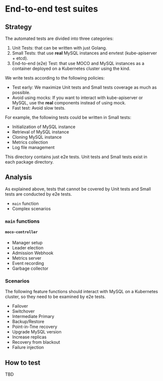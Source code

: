 # End-to-end test suites

## Strategy

The automated tests are divided into three categories:

1. Unit Tests: that can be written with just Golang.
1. Small Tests: that use **real** MySQL instances and envtest (kube-apiserver + etcd).
1. End-to-end (e2e) Test: that use MOCO and MySQL instances as a container deployed on a Kubernetes cluster using the kind.

We write tests according to the following policies:

- Test early: We maximize Unit tests and Small tests coverage as much as possible.
- Avoid using mocks: If you want to interact with kube-apiserver or MySQL, use the **real** components instead of using mock.
- Fast test: Avoid slow tests.

For example, the following tests could be written in Small tests:

- Initialization of MySQL instance
- Retrieval of MySQL instance
- Cloning MySQL instance
- Metrics collection
- Log file management

This directory contains just e2e tests.
Unit tests and Small tests exist in each package directory.

## Analysis

As explained above, tests that cannot be covered by Unit tests and Small tests are conducted by e2e tests.

- `main` function
- Complex scenarios

### `main` functions

#### `moco-controller`

- Manager setup
- Leader election
- Admission Webhook
- Metrics server
- Event recording
- Garbage collector

### Scenarios

The following feature functions should interact with MySQL on a Kubernetes cluster, so they need to be examined by e2e tests.

- Failover
- Switchover
- Intermediate Primary
- Backup/Restore
- Point-in-Tme recovery
- Upgrade MySQL version
- Increase replicas
- Recovery from blackout
- Failure injection

## How to test

TBD
